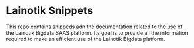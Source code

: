 # Lainotik Snippets
This repo contains snippeds adn the documentation related to the use of the Lainotik Bigdata SAAS platform. Its goal is to provide all the information required to make an efficient use of the Lainotik Bigdata platform.
